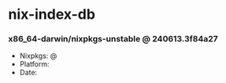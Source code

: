 # nix-index-db
### x86_64-darwin/nixpkgs-unstable @ 240613.3f84a27
- Nixpkgs: @[](https://github.com/NixOS/nixpkgs/commit/3f84a279f1a6290ce154c5531378acc827836fbb)
- Platform: 
- Date: 
